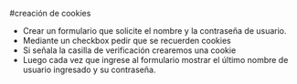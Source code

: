#creación de cookies
*	Crear un formulario que solicite el nombre y la contraseña de usuario.
*	Mediante un checkbox pedir que se recuerden cookies
*	Si señala la casilla de verificación crearemos una cookie
*	Luego cada vez que ingrese al formulario mostrar el último nombre de usuario ingresado y su contraseña.